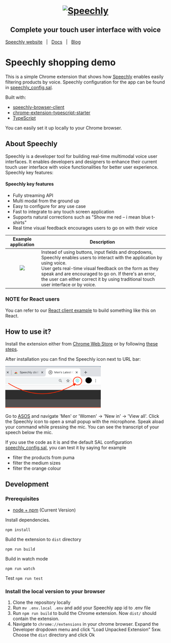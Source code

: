 <h1 align="center">
<a href="https://www.speechly.com/?utm_source=github&utm_medium=clothing-store-demo&utm_campaign=header"><img src="https://www.speechly.com/images/logo.png" height="100" alt="Speechly"></a>
</h1>
<h2 align="center">
Complete your touch user interface with voice
</h2>

[Speechly website](https://www.speechly.com/?utm_source=github&utm_medium=clothing-store-demo&utm_campaign=header)&nbsp;&nbsp;&nbsp;|&nbsp;&nbsp;&nbsp;[Docs](https://www.speechly.com/docs/?utm_source=github&utm_medium=clothing-store-demo&utm_campaign=header)&nbsp;&nbsp;&nbsp;|&nbsp;&nbsp;&nbsp;[Blog](https://www.speechly.com/blog/?utm_source=github&utm_medium=clothing-store-demo&utm_campaign=header)

# Speechly shopping demo

This is a simple Chrome extension that shows how [Speechly](https://www.speechly.com/?utm_source=github&utm_medium=clothing-store-demo&utm_campaign=text) enables easily filtering products by voice. 
Speechly configuration for the app can be found in [speechly_config.sal](speechly_config.sal).

Built with:

- [speechly-browser-client](https://github.com/speechly/browser-client)
- [chrome-extension-typescript-starter](https://github.com/chibat/chrome-extension-typescript-starter)
- [TypeScript](https://www.typescriptlang.org)

You can easily set it up locally to your Chrome browser.

## About Speechly

Speechly is a developer tool for building real-time multimodal voice user interfaces. It enables developers and designers to enhance their current touch user interface with voice functionalities for better user experience. Speechly key features:

#### Speechly key features

- Fully streaming API
- Multi modal from the ground up
- Easy to configure for any use case
- Fast to integrate to any touch screen application
- Supports natural corrections such as "Show me red – i mean blue t-shirts"
- Real time visual feedback encourages users to go on with their voice

| Example application | Description |
| :---: | --- |
| <img src="https://i.imgur.com/v9o1JHf.gif" width=50%> | Instead of using buttons, input fields and dropdowns, Speechly enables users to interact with the application by using voice. <br />User gets real-time visual feedback on the form as they speak and are encouraged to go on. If there's an error, the user can either correct it by using traditional touch user interface or by voice. |

### NOTE for React users

You can refer to our [React client example](https://github.com/speechly/react-example-repo-filtering/) to build something like this on React.

## How to use it?

Install the extension either from [Chrome Web Store](https://chrome.google.com/webstore/detail/cdlhelepiigikijnjmkonhhpdcmojlaa) or by following [these steps](https://github.com/speechly/clothing-store-demo#install-the-local-version-to-your-browser).

After installation you can find the Speechly icon next to URL bar:

<img src="extension_icon.png" alt="Speechly extension icon" width="300"/>

Go to [ASOS](https://www.asos.com) and navigate 'Men' or 'Women' -> 'New in' -> 'View all'. Click the Speechly icon to open a small popup with the microphone.
Speak aload your command while pressing the mic. You can see the transcript of your speech below the mic.

If you use the code as it is and the default SAL configuration [speechly_config.sal](speechly_config.sal), you can test it by saying for example
- filter the products from puma
- filter the medium sizes
- filter the orange colour

## Development
### Prerequisites

* [node + npm](https://nodejs.org/) (Current Version)

Install dependencies.
```
npm install
```
Build the extension to `dist` directory

```
npm run build
```
Build in watch mode
```
npm run watch
```
Test `npm run test`

### Install the local version to your browser

1. Clone the repository locally
2. Run `mv .env.local .env` and add your Speechly app id to .env file
3. Run `npm run build` to build the Chrome extension. Now `dist/` should contain the extension.
4. Navigate to `chrome://extensions` in your chrome browser. Expand the Developer dropdown menu and click "Load Unpacked Extension"
5xw. Choose the `dist` directory and click Ok

